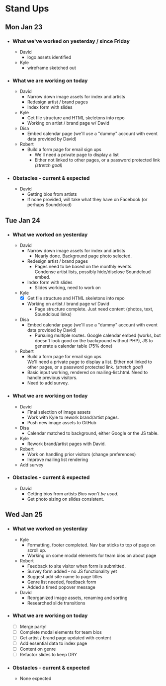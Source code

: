# Stand Ups

## Mon Jan 23
- ### What we've worked on yesterday / since Friday
  - David
    - logo assets identified
  - Kyle
    - wireframe sketched out

- ### What we are working on today
  - David
    - Narrow down image assets for index and artists
    - Redesign artist / brand pages
    - Index form with slides
  - Kyle
    - Get file structure and HTML skeletons into repo
    - Working on artist / brand page w/ David
  - Disa
    - Embed calendar page (we'll use a "dummy" account with event data provided by David)
  - Robert
    - Build a form page for email sign ups
      - We'll need a private page to display a list
      - Either not linked to other pages, or a password protected link _(stretch goal)_

- ### Obstacles - current & expected
  - David
    - Getting bios from artists
    - If none provided, will take what they have on Facebook (or perhaps Soundcloud)

## Tue Jan 24

  - ### What we worked on yesterday
    - David
      - Narrow down image assets for index and artists  
        - Nearly done. Background page photo selected.
      - Redesign artist / brand pages  
        - Pages need to be based on the monthly events.  
        Condense artist lists, possibly hide/disclose Soundcloud embed.
      - Index form with slides  
        - Slides working, need to work on
    - Kyle
      - [x] Get file structure and HTML skeletons into repo  
      - Working on artist / brand page w/ David  
        - Page structure complete. Just need content (photos, text, Soundcloud links)
    - Disa
      - Embed calendar page (we'll use a "dummy" account with event data provided by David)  
        - Pursuing multiple routes. Google calendar embed (works, but doesn't look good on the background without PHP), JS to generate a calendar table (75% done)
    - Robert
      - Build a form page for email sign ups  
        We'll need a private page to display a list. Either not linked to other pages, or a password protected link. _(stretch goal)_  
      - Basic input working, rendered on mailing-list.html. Need to handle previous visitors.
      - Need to add survey.

  - ### What we are working on today
    - David  
      - Final selection of image assets
      - Work with Kyle to rework brand/artist pages.
      - Push new image assets to GitHub
    - Disa
      - Calendar matched to background, either Google or the JS table.
    - Kyle  
      - Rework brand/artist pages with David.
    - Robert
      - Work on handling prior visitors (change preferences)
      - Improve mailing list rendering
    - Add survey

- ### Obstacles - current & expected
  - David
    - ~~Getting bios from artists~~ _Bios won't be used._
    - Get photo sizing on slides consistent.

## Wed Jan 25  
- ### What we worked on yesterday  
  - Kyle  
    - Formatting, footer completed. Nav bar sticks to top of page on scroll up.
    - Working on some modal elements for team bios on about page
  - Robert
    - Feedback to site visitor when form is submitted.
    - Survey form added - no JS functionality yet
    - Suggest add site name to page titles
    - Genre list needed, feedback form
    - Added a timed popover message
  - David
    - Reorganized image assets, renaming and sorting
    - Researched slide transitions

- ### What we are working on today
  - [ ] Merge party!
  - [ ] Complete modal elements for team bios
  - [ ] Get artist / brand page updated with content
  - [ ] Add essential data to index page
  - [ ] Content on genre
  - [ ] Refactor slides to keep DRY

- ### Obstacles - current & expected
  - None expected
